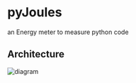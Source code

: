 # pyJoules

an Energy meter to measure python code 

## Architecture 
![diagram](https://yuml.me/diagram/class/%252F%252F%20pyJoules%20Class%20Diagram,%20[NoSuchEnergyDeviceError]-%5E[PyJoulesError],%20[CantAddEnergyMeterError]-%5E[PyJoulesError],%20[NoSuchDomainError%7C+domain_name:%20str]-%5E[PyJoulesError],%20[GPUDoesNotSupportEnergyMonitoringError]-%5E[PyJoulesError],%20,%20[«value%20object»;EnergySample%7C+timestamp:float;+tag:str;+duration:float;+energy:%20dict(str%20to%20float)],%20[«value%20object»;EnergySamples%7C+next():EnergySample;+has_next():boolean;+get_sample(tag:str):EnergySample],%20[«value%20object»;EnergyDomain%7C+_repr__():str],%20[«entity»;EnergyState%7C-timestamp:long;-tag:str;-values:array(long)%7C+compute_duration():long;+compute_energy():array(float)],%20[«aggregate»;EnergyMeter%7C-domains:array(str)%7C+__init__(domains:array(EnergyDomain));+start():void;+record(tag:str):void;+stop(tag:str):void;+compute():EnergySamples],%20[«service»;EnergyContext%7C+__init__(handler:EnergyHandler%20domains:array(EnergyDomain));+record(tag:str)],%20[«decorator»;measureit%7C+__init__(handler:EnergyHandler%20domains:array(EnergyDomain))],%20[«abstract»;EnergyDevice%7C+configure(domain:EnergyDomain):void;+available_domains():array(EnergyDomain);+get_energy():array(float)],%20[«abstract»;EnergyHandler%7C+process(samples:EnergySamples):void],%20[RaplDevice%7C+ALL:EnergyDomain;+PACKAGE:EnergyDomain;+UNCORE:EnergyDomain;+CORE:EnergyDomain;+DRAM:EnergyDomain%7C+PACKAGE(n:short):EnergyDomain;+UNCORE(n:short):EnergyDomain;+CORE(n:short):EnergyDomain;+DRAM(n:short):EnergyDomain],%20[CudaDevice%7C+GPU:EnergyDomain%7C+GPU(n:short):EnergyDomain],%20[PowerspyDevice%7C+OUTLET:EnergyDomain%7C+__init__(address:str)],%20[MongodbRecorder%7C+__init__(address:str%20port:short%20user:str%20password:str)],%20[FileRecorder%7C+__init__(path:str)],%20[MongodbRecorder%7Bbg:blue%7D]-%5E[«abstract»;EnergyHandler],%20[FileRecorder%7Bbg:blue%7D]-%5E[«abstract»;EnergyHandler],%20,%20[PandasHandler%7Bbg:blue%7D]-%5E[«abstract»;EnergyHandler],%20[RaplDevice%7Bbg:green%7D]-%5E[«abstract»;EnergyDevice],%20,%20[CudaDevice%7Bbg:green%7D]-%5E[«abstract»;EnergyDevice],%20,%20[PowerspyDevice%7Bbg:green%7D]-%5E[«abstract»;EnergyDevice],%20,%20[«aggregate»;EnergyMeter]get_sample-%3E[«value%20object»;EnergySample],%20[«aggregate»;EnergyMeter]get_samples-%3E[«value%20object»;EnergySamples],%20[«aggregate»;EnergyMeter]%3C%3Edelegates-1..*%3E[«value%20object»;EnergyDomain],%20,%20[«aggregate»;EnergyMeter]last++-1%3E[«entity»;EnergyState],%20,%20[«abstract»;EnergyDevice]exposes++--1..*[«value%20object»;EnergyDomain],%20[«entity»;EnergyState]previous++-0..1%3E[«entity»;EnergyState],%20,%20[«abstract»;EnergyHandler]parses-*%3E[«value%20object»;EnergySamples],%20[«value%20object»;EnergySamples]next--%3E1[«value%20object»;EnergySample],%20[«service»;EnergyContext]creates--%3E1[«aggregate»;EnergyMeter],%20[«service»;EnergyContext]delegates--%3E1[«abstract»;EnergyHandler],%20[«decorator»;measureit]creates--%3E1[«aggregate»;EnergyMeter],%20[«decorator»;measureit]delegates--%3E1[«abstract»;EnergyHandler],)
